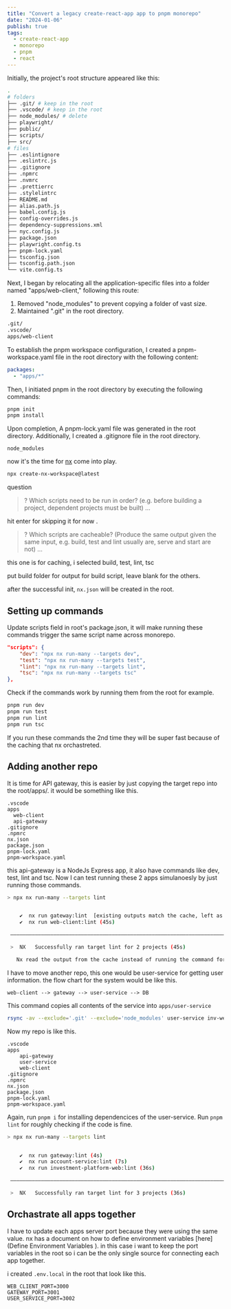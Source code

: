 ```yaml
---
title: "Convert a legacy create-react-app app to pnpm monorepo"
date: "2024-01-06"
publish: true
tags:
  - create-react-app
  - monorepo
  - pnpm
  - react
---
```


Initially, the project's root structure appeared like this:

```bash
.
# folders
├── .git/ # keep in the root
├── .vscode/ # keep in the root
├── node_modules/ # delete
├── playwright/
├── public/
├── scripts/
├── src/
# files
├── .eslintignore
├── .eslintrc.js
├── .gitignore
├── .npmrc
├── .nvmrc
├── .prettierrc
├── .stylelintrc
├── README.md
├── alias.path.js
├── babel.config.js
├── config-overrides.js
├── dependency-suppressions.xml
├── nyc.config.js
├── package.json
├── playwright.config.ts
├── pnpm-lock.yaml
├── tsconfig.json
├── tsconfig.path.json
└── vite.config.ts
```

Next, I began by relocating all the application-specific files into a folder named "apps/web-client," following this route:

1. Removed "node_modules" to prevent copying a folder of vast size.
2. Maintained ".git" in the root directory.

```bash
.git/
.vscode/
apps/web-client
```

To establish the pnpm workspace configuration, I created a pnpm-workspace.yaml file in the root directory with the following content:

```yml
packages:
  - "apps/*"
```

Then, I initiated pnpm in the root directory by executing the following commands:

```bash
pnpm init
pnpm install
```

Upon completion, A pnpm-lock.yaml file was generated in the root directory. Additionally, I created a .gitignore file in the root directory.

```
node_modules
```

now it's the time for [nx](https://nx.dev/getting-started/installation#installing-nx-into-an-existing-repository) come into play.

```bash
npx create-nx-workspace@latest
```

question

> ? Which scripts need to be run in order? (e.g. before building a project, dependent projects must be built) …

hit enter for skipping it for now .

> ? Which scripts are cacheable? (Produce the same output given the same input, e.g. build, test and lint usually are, serve and start are not) …

this one is for caching, i selected build, test, lint, tsc

put build folder for output for build script, leave blank for the others.

after the successful init, `nx.json` will be created in the root.

## Setting up commands

Update scripts field in root's package.json, it will make running these commands trigger the same script name across monorepo.

```json
"scripts": {
    "dev": "npx nx run-many --targets dev",
    "test": "npx nx run-many --targets test",
    "lint": "npx nx run-many --targets lint",
    "tsc": "npx nx run-many --targets tsc"
},
```

Check if the commands work by running them from the root for example.

```bash
pnpm run dev
pnpm run test
pnpm run lint
pnpm run tsc
```

If you run these commands the 2nd time they will be super fast because of the caching that nx orchastreted.

## Adding another repo

It is time for API gateway, this is easier by just copying the target repo into the root/apps/. it would be something like this.

```
.vscode
apps
  web-client
  api-gateway
.gitignore
.npmrc
nx.json
package.json
pnpm-lock.yaml
pnpm-workspace.yaml
```

this api-gateway is a NodeJs Express app, it also have commands like dev, test, lint and tsc. Now I can test running these 2 apps simulanoesly by just running those commands.

```bash
> npx nx run-many --targets lint


    ✔  nx run gateway:lint  [existing outputs match the cache, left as is]
    ✔  nx run web-client:lint (45s)

 ————————————————————————————————————————————————————————————————————————————————————————————————————————————————————————————————————————————————————————————————————————————

 >  NX   Successfully ran target lint for 2 projects (45s)

   Nx read the output from the cache instead of running the command for 1 out of 2 tasks.
```

I have to move another repo, this one would be user-service for getting user information. the flow chart for the system would be like this.

```
web-client --> gateway --> user-service --> DB
```

This command copies all contents of the service into `apps/user-service`

```bash
rsync -av --exclude='.git' --exclude='node_modules' user-service inv-web-monorepo/apps
```

Now my repo is like this.

```
.vscode
apps
    api-gateway
    user-service
    web-client
.gitignore
.npmrc
nx.json
package.json
pnpm-lock.yaml
pnpm-workspace.yaml
```

Again, run `pnpm i` for installing dependencices of the user-service. Run `pnpm lint` for roughly checking if the code is fine.

```bash
> npx nx run-many --targets lint


    ✔  nx run gateway:lint (4s)
    ✔  nx run account-service:lint (7s)
    ✔  nx run investment-platform-web:lint (36s)

 ————————————————————————————————————————————————————————————————————————————————————————————————————————————————————————————————————————————————————————————————————————————

 >  NX   Successfully ran target lint for 3 projects (36s)
```

## Orchastrate all apps together

I have to update each apps server port because they were using the same value. nx has a document on how to define environment variables [here](Define Environment Variables
). in this case i want to keep the port variables in the root so i can be the only single source for connecting each app together.

i created `.env.local` in the root that look like this.

```
WEB_CLIENT_PORT=3000
GATEWAY_PORT=3001
USER_SERVICE_PORT=3002
```
